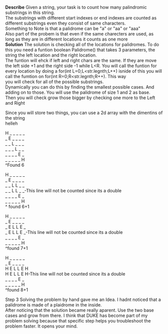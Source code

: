 **Describe**
Given a string, your task is to count how many palindromic substrings in this string.  
The substrings with different start indexes or end indexes are counted as different substrings even they consist of same characters.  
Something to Note is that a palidrome can be "a" or "aa" or "aaa"  
Also part of the probem is that even if the same charecters are used, as long as they are in different locations it counts as one more  
**Solution**
The solution is checking all of the locations for palidromes. To do this you need a funtion boolean Palidrome() that takes 3 parameters, the string the left location and the right location.  
The funtion will ehck if left and right chars are the same. If they are move the left side +1 and the right side -1  while L<R. 
You will call the funtion for every location by doing a for(int L=0;L<str.legnth;L++) isnide of this you will call the fumtion on for(int R=0;R<str.legnth;R++). This way  
you will check for all of the possible substrings.  
Dynamically you can do this by finding the smallest possible cases. And adding on to those. You will use the palidrome of size 1 and 2 as base.  
Then you will check grow those bigger by checking one more to the Left and Right
  
Since you will store two things, you can use a 2d array with the dimentins of the string  
helleh

H _ _ _ _ _  
_ E _ _ _ _  
_ _ L _ _ _  
_ _ _ L _ _   
_ _ _ _ E _  
_ _ _ _ _ H   
^Found 6  
  
H _ _ _ _ _  
_ E _ _ _ _  
_ _ L L _ _  
_ _ L L _ _-This line will not be counted since its a double  
_ _ _ _ E _  
_ _ _ _ _ H  
^ found 6+1  
  
H _ _ _ _ _  
_ E _ _ _ _  
_ E L L E _  
_ E L L E _-This line will not be counted since its a double    
_ _ _ _ E _  
_ _ _ _ _ H  
^found 7+1  
  
H _ _ _ _ _  
_ E _ _ _ _  
H E L L E H  
H E L L E H-This line will not be counted since its a double    
_ _ _ _ E _  
_ _ _ _ _ H  
^found 8+1

  Step 3
Solving the problem by hand gave me an Idea. I hadnt noticed that a palidrome is made of a plaidrome in the inside.  
After noticing that the solution became really aparent. Use the two base cases and grow from there.
I think that DUKE has become part of my problem solving because that specific step helps you troubleshoot the problem faster. It opens your mind.  

